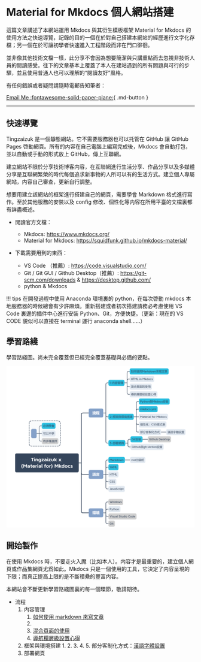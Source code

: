 # Material for Mkdocs 個人網站搭建

這篇文章講述了本網站運用 Mkdocs 與其衍生模板框架 Material for Mkdocs 的使用方法之快速導覽，記錄的目的一個在於對自己搭建本網站的經歷進行文字化存檔；另一個在於可讓初學者快速進入工程階段而非在門口徘徊。

並非像其他技術文檔一樣，此分享不會因為想要簡潔與只講重點而去忽視非技術人員的閱讀感受。往下的文章基本上覆蓋了本人在建站遇到的所有問題與可行的步驟，並且使用普通人也可以理解的“閱讀友好”風格。

有任何錯誤或者疑問請隨時電郵告知筆者：<br>

[Email Me :fontawesome-solid-paper-plane:](mailto:<wulited@outlook.com>){ .md-button }

---

## 快速導覽

Tingzaizuk 是一個靜態網站。它不需要服務器也可以托管在 GitHub 讓 GitHub Pages 啓動網頁。所有的内容在自己電腦上編寫完成後，Mkdocs 會自動打包，並以自動或手動的形式放上 GitHub，傳上互聯網。

建立網站不限於分享技術博客内容，在互聯網進行生活分享、作品分享以及多媒體分享是互聯網繁榮的時代每個追求新事物的人所可以有的生活方式。建立個人專屬網站，内容自己審查，更新自行調整。

想要用建立該網站的框架進行搭建自己的網頁，需要學會 Markdown 格式進行寫作。至於其他服務的安裝以及 config 修改、個性化等内容在所用平臺的文檔裏都有詳盡概述。

- 閲讀官方文檔：
    - Mkdocs: <https://www.mkdocs.org/>
    - Material for Mkdocs: <https://squidfunk.github.io/mkdocs-material/>

- 下載需要用到的東西：
    - VS Code （推薦）: <https://code.visualstudio.com/>
    - Git / Git GUI / Github Desktop（推薦）: <https://git-scm.com/downloads> & <https://desktop.github.com/>
    - python & Mkdocs

!!! tips
    在開發過程中使用 Anaconda 環境裏的 python，在每次啓動 mkdocs 本地服務器的時候總會有少許麻煩。重新搭建或者初次搭建請務必考慮使用 VS Code 裏邊的插件中心進行安裝 Python、Git，方便快捷。（更新：現在的 VS CODE 貌似可以直接在 terminal 運行 anaconda shell……）


## 學習路綫

學習路綫圖。尚未完全覆蓋但已經完全覆蓋基礎與必備的要點。

![learn path of mkdocs](img/orgtree_Mkdocs.png)

## 開始製作

在使用 Mkdocs 時，不要走火入魔（比如本人）。内容才是最重要的，建立個人網頁或作品集網頁尤爲如此。Mkdocs 只是一個使用的工具，它決定了内容呈現的下限；而真正提高上限的是不斷積纍的豐富内容。

本網站會不斷更新學習路綫圖裏的每一個環節，敬請期待。

- 流程
    1. 内容管理
        1. [如何使用 markdown 來寫文章](./md-guide.md)
        2. 
        3. [混合頁面的使用](./mixedmkdocs.md)
        4. [導航欄層級設置心得](./mkdocs-nav.md)
    2. 框架與環境搭建
        1. 
        2. 
        3. 
        4. 
        5. 部分客制化方式：[漢語字體設置](./chnfonts.md)
    3. 部署網頁


<br>